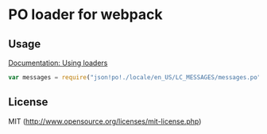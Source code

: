 # PO loader for webpack

## Usage

[Documentation: Using loaders](http://webpack.github.io/docs/using-loaders.html)

``` javascript
var messages = require("json!po!./locale/en_US/LC_MESSAGES/messages.po");
```

## License

MIT (http://www.opensource.org/licenses/mit-license.php)
